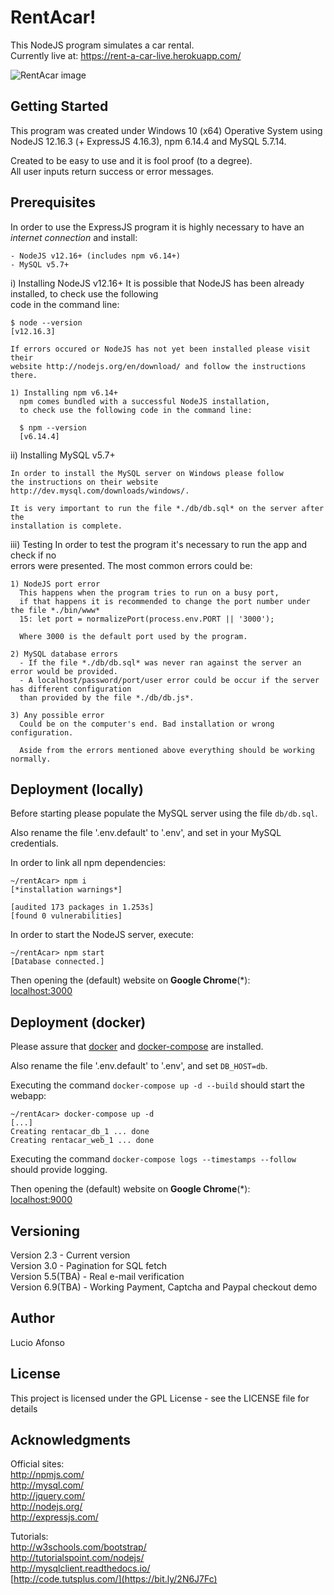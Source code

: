# RentAcar!

This NodeJS program simulates a car rental. <br />
Currently live at: https://rent-a-car-live.herokuapp.com/

![RentAcar image](rentAcar.png)

## Getting Started

This program was created under Windows 10 (x64) Operative System using <br />
NodeJS 12.16.3 (+ ExpressJS 4.16.3), npm 6.14.4 and MySQL 5.7.14.

Created to be easy to use and it is fool proof (to a degree).<br />
All user inputs return success or error messages.<br />

## Prerequisites

In order to use the ExpressJS program it is highly necessary to have an _internet connection_ and install:

    - NodeJS v12.16+ (includes npm v6.14+)
    - MySQL v5.7+

i) Installing NodeJS v12.16+
It is possible that NodeJS has been already installed, to check use the following <br />
code in the command line:

    $ node --version
    [v12.16.3]

    If errors occured or NodeJS has not yet been installed please visit their
    website http://nodejs.org/en/download/ and follow the instructions there.

    1) Installing npm v6.14+
      npm comes bundled with a successful NodeJS installation,
      to check use the following code in the command line:

      $ npm --version
      [v6.14.4]

ii) Installing MySQL v5.7+

    In order to install the MySQL server on Windows please follow
    the instructions on their website http://dev.mysql.com/downloads/windows/.

    It is very important to run the file *./db/db.sql* on the server after the
    installation is complete.

iii) Testing
In order to test the program it's necessary to run the app and check if no <br />
errors were presented. The most common errors could be:

    1) NodeJS port error
      This happens when the program tries to run on a busy port,
      if that happens it is recommended to change the port number under the file *./bin/www*
      15: let port = normalizePort(process.env.PORT || '3000');

      Where 3000 is the default port used by the program.

    2) MySQL database errors
      - If the file *./db/db.sql* was never ran against the server an error would be provided.
      - A localhost/password/port/user error could be occur if the server has different configuration
      than provided by the file *./db/db.js*.

    3) Any possible error
      Could be on the computer's end. Bad installation or wrong configuration.

      Aside from the errors mentioned above everything should be working normally.

## Deployment (locally)

Before starting please populate the MySQL server using the file `db/db.sql`.

Also rename the file '.env.default' to '.env', and set in your MySQL credentials.

In order to link all npm dependencies:

```
~/rentAcar> npm i
[*installation warnings*]

[audited 173 packages in 1.253s]
[found 0 vulnerabilities]
```

In order to start the NodeJS server, execute:

```
~/rentAcar> npm start
[Database connected.]
```

Then opening the (default) website on **Google Chrome**(\*):<br />
[localhost:3000](http://localhost:3000)

## Deployment (docker)

Please assure that [docker](https://docs.docker.com/get-docker/) and [docker-compose](https://docs.docker.com/compose/install/) are installed.

Also rename the file '.env.default' to '.env', and set `DB_HOST=db`.

Executing the command `docker-compose up -d --build` should start the webapp:

```
~/rentAcar> docker-compose up -d
[...]
Creating rentacar_db_1 ... done
Creating rentacar_web_1 ... done
```

Executing the command `docker-compose logs --timestamps --follow` should provide logging.

Then opening the (default) website on **Google Chrome**(\*):<br />
[localhost:9000](http://localhost:9000)

## Versioning

Version 2.3 - Current version<br />
Version 3.0 - Pagination for SQL fetch<br />
Version 5.5(TBA) - Real e-mail verification<br />
Version 6.9(TBA) - Working Payment, Captcha and Paypal checkout demo

## Author

Lucio Afonso

## License

This project is licensed under the GPL License - see the LICENSE file for details

## Acknowledgments

Official sites:<br />
http://npmjs.com/<br />
http://mysql.com/<br />
http://jquery.com/<br />
http://nodejs.org/<br />
http://expressjs.com/<br />

Tutorials:<br />
http://w3schools.com/bootstrap/<br />
http://tutorialspoint.com/nodejs/<br />
http://mysqlclient.readthedocs.io/<br />
[http://code.tutsplus.com/](https://bit.ly/2N6J7Fc)

